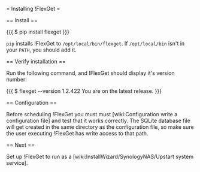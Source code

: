 = Installing !FlexGet =

== Install ==

{{{
$ pip install flexget
}}}

`pip` installs !FlexGet to `/opt/local/bin/flexget`. If `/opt/local/bin` isn't in your `PATH`, you should add it.

== Verify installation ==

Run the following command, and !FlexGet should display it's version number:

{{{
$ flexget --version
1.2.422
You are on the latest release.
}}}

== Configuration ==

Before scheduling !FlexGet you must must [wiki:Configuration write a configuration file] and test that it works correctly. The SQLite database file will get created in the same directory as the configuration file, so make sure the user executing !FlexGet has write access to that path.

== Next ==

Set up !FlexGet to run as a [wiki:InstallWizard/SynologyNAS/Upstart system service].
